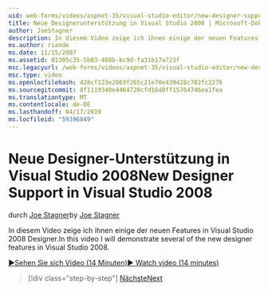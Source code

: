 ```yaml
---
uid: web-forms/videos/aspnet-35/visual-studio-editor/new-designer-support-in-visual-studio-2008
title: Neue Designerunterstützung in Visual Studio 2008 | Microsoft-Dokumentation
author: JoeStagner
description: In diesem Video zeige ich ihnen einige der neuen Features in Visual Studio 2008 Designer.
ms.author: riande
ms.date: 11/15/2007
ms.assetid: 01305c35-5b83-408b-bc9d-fa31b17a723f
msc.legacyurl: /web-forms/videos/aspnet-35/visual-studio-editor/new-designer-support-in-visual-studio-2008
msc.type: video
ms.openlocfilehash: 428cf123e2063f265c21e70e439428c702fc2276
ms.sourcegitcommit: 0f1119340e4464720cfd16d0ff15764746ea1fea
ms.translationtype: MT
ms.contentlocale: de-DE
ms.lasthandoff: 04/17/2019
ms.locfileid: "59396849"
---
```

# <a name="new-designer-support-in-visual-studio-2008"></a><span data-ttu-id="2fae0-103">Neue Designer-Unterstützung in Visual Studio 2008</span><span class="sxs-lookup"><span data-stu-id="2fae0-103">New Designer Support in Visual Studio 2008</span></span>

<span data-ttu-id="2fae0-104">durch [Joe Stagner](https://github.com/JoeStagner)</span><span class="sxs-lookup"><span data-stu-id="2fae0-104">by [Joe Stagner](https://github.com/JoeStagner)</span></span>

<span data-ttu-id="2fae0-105">In diesem Video zeige ich ihnen einige der neuen Features in Visual Studio 2008 Designer.</span><span class="sxs-lookup"><span data-stu-id="2fae0-105">In this video I will demonstrate several of the new designer features in Visual Studio 2008.</span></span>

[<span data-ttu-id="2fae0-106">&#9654;Sehen Sie sich Video (14 Minuten)</span><span class="sxs-lookup"><span data-stu-id="2fae0-106">&#9654; Watch video (14 minutes)</span></span>](https://channel9.msdn.com/Blogs/ASP-NET-Site-Videos/new-designer-support-in-visual-studio-2008)

> [!div class="step-by-step"]
> [<span data-ttu-id="2fae0-107">Nächste</span><span class="sxs-lookup"><span data-stu-id="2fae0-107">Next</span></span>](javascript-intellisense-support-in-visual-studio-2008.md)
